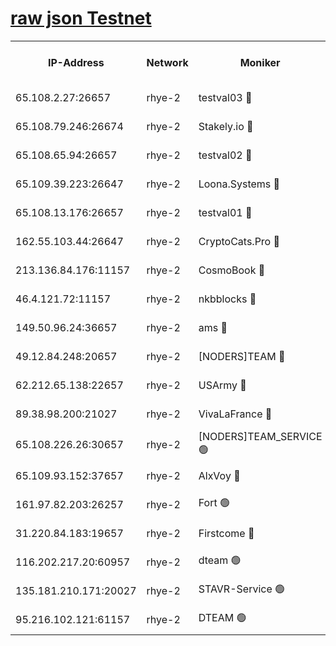 
[raw json Testnet](https://rpc-check.quickt.stavr.tech/quickt/rpc-quickt-result.json)
=


<table><tr><th>IP-Address</th><th>Network</th><th>Moniker</th><th>Latest Block Height</th><th>Earliest Block Height</th><th>Catching Up</th><th>Tx Index</th><th>Voting Power</th><th>Scan Time</th></tr><tr><td>65.108.2.27:26657</td><td>rhye-2</td><td>testval03 🔴</td><td>474616</td><td>1</td><td>False</td><td>on</td><td>11002050</td><td>2024-01-23T19:36:43.866305925UTC</td></tr><tr><td>65.108.79.246:26674</td><td>rhye-2</td><td>Stakely.io 🔴</td><td>474617</td><td>1</td><td>False</td><td>on</td><td>10010</td><td>2024-01-23T19:36:48.363498561UTC</td></tr><tr><td>65.108.65.94:26657</td><td>rhye-2</td><td>testval02 🔴</td><td>474617</td><td>1</td><td>False</td><td>on</td><td>11002050</td><td>2024-01-23T19:36:51.305176903UTC</td></tr><tr><td>65.109.39.223:26647</td><td>rhye-2</td><td>Loona.Systems 🔴</td><td>474618</td><td>1</td><td>False</td><td>off</td><td>86949</td><td>2024-01-23T19:36:54.173688463UTC</td></tr><tr><td>65.108.13.176:26657</td><td>rhye-2</td><td>testval01 🔴</td><td>474618</td><td>1</td><td>False</td><td>on</td><td>13082010</td><td>2024-01-23T19:36:55.137429927UTC</td></tr><tr><td>162.55.103.44:26647</td><td>rhye-2</td><td>CryptoCats.Pro 🔴</td><td>474623</td><td>1</td><td>False</td><td>off</td><td>9999</td><td>2024-01-23T19:37:27.963018900UTC</td></tr><tr><td>213.136.84.176:11157</td><td>rhye-2</td><td>CosmoBook 🔴</td><td>474622</td><td>65301</td><td>False</td><td>off</td><td>1528057</td><td>2024-01-23T19:37:21.359106068UTC</td></tr><tr><td>46.4.121.72:11157</td><td>rhye-2</td><td>nkbblocks 🔴</td><td>474614</td><td>70101</td><td>False</td><td>off</td><td>81491</td><td>2024-01-23T19:36:34.935193043UTC</td></tr><tr><td>149.50.96.24:36657</td><td>rhye-2</td><td>ams 🔴</td><td>474620</td><td>133501</td><td>False</td><td>on</td><td>10786</td><td>2024-01-23T19:37:10.699368060UTC</td></tr><tr><td>49.12.84.248:20657</td><td>rhye-2</td><td>[NODERS]TEAM 🔴</td><td>474620</td><td>146001</td><td>False</td><td>on</td><td>59690</td><td>2024-01-23T19:37:08.191167213UTC</td></tr><tr><td>62.212.65.138:22657</td><td>rhye-2</td><td>USArmy 🔴</td><td>474616</td><td>198001</td><td>False</td><td>on</td><td>59069</td><td>2024-01-23T19:36:42.509826952UTC</td></tr><tr><td>89.38.98.200:21027</td><td>rhye-2</td><td>VivaLaFrance 🔴</td><td>474615</td><td>220501</td><td>False</td><td>off</td><td>10000</td><td>2024-01-23T19:36:37.501227394UTC</td></tr><tr><td>65.108.226.26:30657</td><td>rhye-2</td><td>[NODERS]TEAM_SERVICE 🟢</td><td>474618</td><td>241501</td><td>False</td><td>on</td><td>0</td><td>2024-01-23T19:36:54.594735935UTC</td></tr><tr><td>65.109.93.152:37657</td><td>rhye-2</td><td>AlxVoy 🔴</td><td>474615</td><td>315173</td><td>False</td><td>on</td><td>143351</td><td>2024-01-23T19:36:40.100413254UTC</td></tr><tr><td>161.97.82.203:26257</td><td>rhye-2</td><td>Fort 🟢</td><td>474614</td><td>330438</td><td>False</td><td>on</td><td>0</td><td>2024-01-23T19:36:34.648105647UTC</td></tr><tr><td>31.220.84.183:19657</td><td>rhye-2</td><td>Firstcome 🔴</td><td>474616</td><td>409501</td><td>False</td><td>off</td><td>724902</td><td>2024-01-23T19:36:43.378382184UTC</td></tr><tr><td>116.202.217.20:60957</td><td>rhye-2</td><td>dteam 🟢</td><td>474617</td><td>421794</td><td>False</td><td>on</td><td>0</td><td>2024-01-23T19:36:51.734584970UTC</td></tr><tr><td>135.181.210.171:20027</td><td>rhye-2</td><td>STAVR-Service 🟢</td><td>474620</td><td>474001</td><td>False</td><td>on</td><td>0</td><td>2024-01-23T19:37:05.771806099UTC</td></tr><tr><td>95.216.102.121:61157</td><td>rhye-2</td><td>DTEAM 🟢</td><td>474617</td><td>474201</td><td>False</td><td>on</td><td>0</td><td>2024-01-23T19:36:48.721125824UTC</td></tr></table>